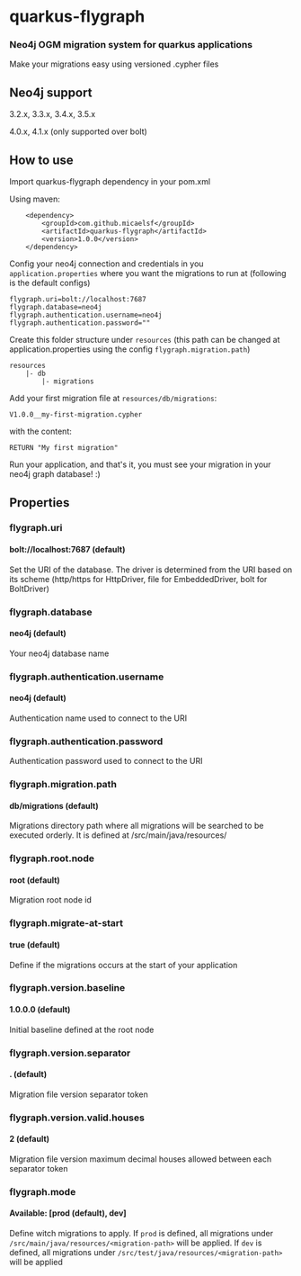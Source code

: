 # quarkus-flygraph

### Neo4j OGM migration system for quarkus applications

Make your migrations easy using versioned .cypher files

## Neo4j support

3.2.x, 3.3.x, 3.4.x, 3.5.x

4.0.x, 4.1.x (only supported over bolt)

## How to use

Import quarkus-flygraph dependency in your pom.xml

Using maven:

        <dependency>
            <groupId>com.github.micaelsf</groupId>
            <artifactId>quarkus-flygraph</artifactId>
            <version>1.0.0</version>
        </dependency>

Config your neo4j connection and credentials in you `application.properties`
where you want the migrations to run at (following is the default configs)

    flygraph.uri=bolt://localhost:7687
    flygraph.database=neo4j
    flygraph.authentication.username=neo4j
    flygraph.authentication.password=""

Create this folder structure under `resources` (this path can be changed at
application.properties using the config `flygraph.migration.path`)

    resources
        |- db
            |- migrations

Add your first migration file at `resources/db/migrations`:

    V1.0.0__my-first-migration.cypher

with the content:

    RETURN "My first migration"

Run your application, and that's it, you must see your migration in your neo4j
graph database! :)

## Properties

### flygraph.uri

#### bolt://localhost:7687 (default)

Set the URI of the database. The driver is determined from the URI based on its
scheme (http/https for HttpDriver, file for EmbeddedDriver, bolt for BoltDriver)

### flygraph.database

#### neo4j (default)

Your neo4j database name

### flygraph.authentication.username

#### neo4j (default)

Authentication name used to connect to the URI

### flygraph.authentication.password

Authentication password used to connect to the URI

### flygraph.migration.path

#### db/migrations (default)

Migrations directory path where all migrations will be searched to be executed
orderly. It is defined at /src/main/java/resources/<migration path>

### flygraph.root.node

#### root (default)

Migration root node id

### flygraph.migrate-at-start

#### true (default)

Define if the migrations occurs at the start of your application

### flygraph.version.baseline

#### 1.0.0.0 (default)

Initial baseline defined at the root node

### flygraph.version.separator

#### . (default)

Migration file version separator token

### flygraph.version.valid.houses

#### 2 (default)

Migration file version maximum decimal houses allowed between each separator
token

### flygraph.mode

#### Available: [prod (default), dev]

Define witch migrations to apply. If `prod` is defined, all migrations under
`/src/main/java/resources/<migration-path>` will be applied. If `dev` is
defined, all migrations under `/src/test/java/resources/<migration-path>` will
be applied